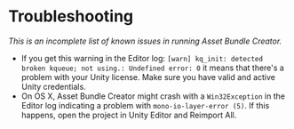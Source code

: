 # Troubleshooting

*This is an incomplete list of known issues in running Asset Bundle Creator.*

- If you get this warning in the Editor log: `[warn] kq_init: detected broken kqueue; not using.: Undefined error: 0` it means that there's a problem with your Unity license. Make sure you have valid and active Unity credentials.
- On OS X, Asset Bundle Creator might crash with a `Win32Exception` in the Editor log indicating a problem with `mono-io-layer-error (5)`. If this happens, open the project in Unity Editor and Reimport All.